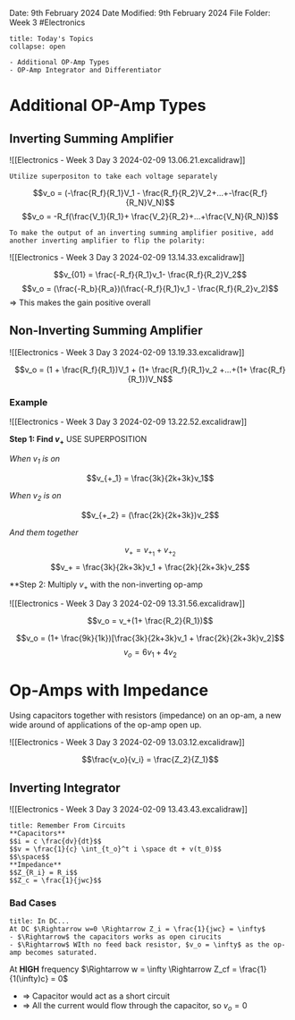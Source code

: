 Date: 9th February 2024
Date Modified: 9th February 2024
File Folder: Week 3
#Electronics

```ad-abstract
title: Today's Topics
collapse: open

- Additional OP-Amp Types
- OP-Amp Integrator and Differentiator

```

# Additional OP-Amp Types

## Inverting Summing Amplifier

![[Electronics - Week 3 Day 3 2024-02-09 13.06.21.excalidraw]]

```ad-important
Utilize superpositon to take each voltage separately
```

$$v_o = (-\frac{R_f}{R_1}V_1 - \frac{R_f}{R_2}V_2+...+-\frac{R_f}{R_N}V_N)$$
$$v_o = -R_f(\frac{V_1}{R_1}+ \frac{V_2}{R_2}+...+\frac{V_N}{R_N})$$

```ad-note
To make the output of an inverting summing amplifier positive, add another inverting amplifier to flip the polarity:
```

![[Electronics - Week 3 Day 3 2024-02-09 13.14.33.excalidraw]]

$$v_{01} = \frac{-R_f}{R_1}v_1- \frac{R_f}{R_2}V_2$$
$$v_o = (\frac{-R_b}{R_a})(\frac{-R_f}{R_1}v_1 - \frac{R_f}{R_2}v_2)$$
$\Rightarrow$ This makes the gain positive overall


## Non-Inverting Summing Amplifier

![[Electronics - Week 3 Day 3 2024-02-09 13.19.33.excalidraw]]

$$v_o = (1 + \frac{R_f}{R_1})V_1 + (1+ \frac{R_f}{R_1}v_2 +...+(1+ \frac{R_f}{R_1})V_N$$

### Example

![[Electronics - Week 3 Day 3 2024-02-09 13.22.52.excalidraw]]

**Step 1: Find $v_+$** USE SUPERPOSITION

*When $v_1$ is on*

$$v_{+_1} = \frac{3k}{2k+3k}v_1$$

*When $v_2$ is on*

$$v_{+_2} = (\frac{2k}{2k+3k})v_2$$

*And them together*

$$v_+ = v_{+_1} +v_{+_2}$$
$$v_+ = \frac{3k}{2k+3k}v_1 + \frac{2k}{2k+3k}v_2$$

**Step 2: Multiply $v_+$ with the non-inverting op-amp

![[Electronics - Week 3 Day 3 2024-02-09 13.31.56.excalidraw]]

$$v_o = v_+(1+ \frac{R_2}{R_1})$$

$$v_o = (1+ \frac{9k}{1k})[\frac{3k}{2k+3k}v_1 + \frac{2k}{2k+3k}v_2]$$
$$v_o = 6v_1 + 4v_2$$
# Op-Amps with Impedance

Using capacitors together with resistors (impedance) on an op-am, a new wide around of applications of the op-amp open up.

![[Electronics - Week 3 Day 3 2024-02-09 13.03.12.excalidraw]]

$$\frac{v_o}{v_i} = \frac{Z_2}{Z_1}$$

## Inverting Integrator

![[Electronics - Week 3 Day 3 2024-02-09 13.43.43.excalidraw]]

```ad-note
title: Remember From Circuits
**Capacitors**
$$i = c \frac{dv}{dt}$$
$$v = \frac{1}{c} \int_{t_o}^t i \space dt + v(t_0)$$
$$\space$$
**Impedance**
$$Z_{R_i} = R_i$$
$$Z_c = \frac{1}{jwc}$$
```

### Bad Cases

```ad-important
title: In DC...
At DC $\Rightarrow w=0 \Rightarrow Z_i = \frac{1}{jwc} = \infty$
- $\Rightarrow$ the capacitors works as open cirucits
- $\Rightarrow$ WIth no feed back resistor, $v_o = \infty$ as the op-amp becomes saturated.
```

At **HIGH** frequency $\Rightarrow w = \infty \Rightarrow Z_cf = \frac{1}{1(\infty)c} = 0$
- $\Rightarrow$ Capacitor would act as a short circuit
- $\Rightarrow$ All the current would flow through the capacitor, so $v_o = 0$
